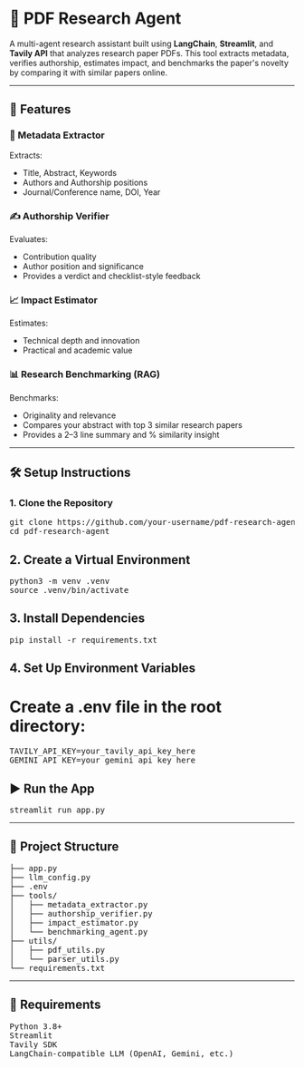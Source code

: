 # 📄 PDF Research Agent

A multi-agent research assistant built using **LangChain**, **Streamlit**, and **Tavily API** that analyzes research paper PDFs. This tool extracts metadata, verifies authorship, estimates impact, and benchmarks the paper's novelty by comparing it with similar papers online.

---

## 🚀 Features

### 🧾 Metadata Extractor
Extracts:
- Title, Abstract, Keywords
- Authors and Authorship positions
- Journal/Conference name, DOI, Year

### ✍️ Authorship Verifier
Evaluates:
- Contribution quality
- Author position and significance
- Provides a verdict and checklist-style feedback

### 📈 Impact Estimator
Estimates:
- Technical depth and innovation
- Practical and academic value

### 📊 Research Benchmarking (RAG)
Benchmarks:
- Originality and relevance
- Compares your abstract with top 3 similar research papers
- Provides a 2–3 line summary and % similarity insight

---

## 🛠️ Setup Instructions

### 1. Clone the Repository

<pre>git clone https://github.com/your-username/pdf-research-agent.git
cd pdf-research-agent</pre>

## 2. Create a Virtual Environment

<pre>python3 -m venv .venv
source .venv/bin/activate</pre>

## 3. Install Dependencies

<pre>pip install -r requirements.txt</pre>

## 4. Set Up Environment Variables
# Create a .env file in the root directory:

<pre>TAVILY_API_KEY=your_tavily_api_key_here
GEMINI_API_KEY=your_gemini_api_key_here</pre>

## ▶️ Run the App

<pre>streamlit run app.py</pre>

---

## 📁 Project Structure

<pre>
├── app.py
├── llm_config.py
├── .env
├── tools/
│   ├── metadata_extractor.py
│   ├── authorship_verifier.py
│   ├── impact_estimator.py
│   └── benchmarking_agent.py
├── utils/
│   ├── pdf_utils.py
│   └── parser_utils.py
└── requirements.txt
</pre>

---

## 📌 Requirements

<pre>
Python 3.8+
Streamlit
Tavily SDK
LangChain-compatible LLM (OpenAI, Gemini, etc.)
</pre>

